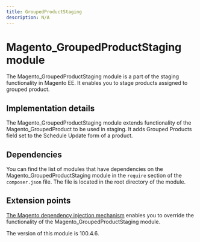 ```yaml
---
title: GroupedProductStaging
description: N/A
---
```


# Magento_GroupedProductStaging module

The Magento_GroupedProductStaging module is a part of the staging functionality in Magento EE. It enables you to stage products assigned to grouped product.

## Implementation details

The Magento_GroupedProductStaging module extends functionality of the Magento_GroupedProduct to be used in staging. It adds Grouped Products field set to the Schedule Update form of a product.

## Dependencies

You can find the list of modules that have dependencies on the Magento_GroupedProductStaging module in the `require` section of the `composer.json` file. The file is located in the root directory of the module.

## Extension points

[The Magento dependency injection mechanism](https://developer.adobe.com/commerce/php/development/components/dependency-injection/) enables you to override the functionality of the Magento_GroupedProductStaging module.

<InlineAlert slots="text" />
The version of this module is 100.4.6.

